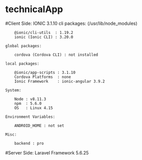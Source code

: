 # technicalApp
#Client Side: IONIC 3.1.10
    cli packages: (/usr/lib/node_modules)

        @ionic/cli-utils  : 1.19.2
        ionic (Ionic CLI) : 3.20.0

    global packages:

        cordova (Cordova CLI) : not installed

    local packages:

        @ionic/app-scripts : 3.1.10
        Cordova Platforms  : none
        Ionic Framework    : ionic-angular 3.9.2

    System:

        Node : v8.11.3
        npm  : 5.6.0 
        OS   : Linux 4.15

    Environment Variables:

        ANDROID_HOME : not set

    Misc:

        backend : pro

#Server Side: Laravel Framework 5.6.25

